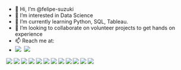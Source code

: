 - 👋 Hi, I’m @felipe-suzuki
- 👀 I’m interested in Data Science
- 🌱 I’m currently learning Python, SQL, Tableau.
- 💞️ I’m looking to collaborate on volunteer projects to get hands on experience
- 📫 Reach me at: 
- [<img src="https://img.icons8.com/fluency/24/000000/linkedin.png"/>](https://www.linkedin.com/in/luiz-felipe-suzuki-234bb5ab/)&nbsp; [<img src="https://img.icons8.com/color/24/000000/gmail--v1.png"/>](mailto:felipe.suzukix@gmail.com)

[<img src="https://user-images.githubusercontent.com/94309848/202819760-76e7f0c0-e44d-4022-aa59-f18fb0280b22.png"/>](https://www.credly.com/badges/1a4c88b3-b816-4f87-a3b2-5625219f373e/public_url)
[<img src="https://user-images.githubusercontent.com/94309848/202825657-87239153-3eb7-4a85-aa9f-b4ed4f5426e7.png"/>](https://www.credly.com/badges/baed7748-6e8f-4e86-a36a-e8968c0802d5/public_url)
[<img src="https://user-images.githubusercontent.com/94309848/202825369-c1aa6463-35ed-43eb-ae39-eab232ce2b49.png"/>](https://www.credly.com/badges/61f4dbfb-6cf3-45bf-9a98-b5df062e7e61/public_url)
[<img src="https://user-images.githubusercontent.com/94309848/202825206-516dafd9-b6fc-45ef-8cc1-02132e15ddfb.png"/>](https://www.credly.com/badges/97426daa-d05f-4d77-b886-ad2bae2dd089/public_url)
[<img src="https://user-images.githubusercontent.com/94309848/202826418-807d785a-357e-4009-9750-ac0ad9af27d4.png"/>](https://www.credly.com/badges/de9f3175-7556-4e86-a001-1e2543246e06/public_url)
[<img src="https://user-images.githubusercontent.com/94309848/202826379-6bf82f11-fdba-4548-8708-58f8a65b0f62.png"/>](https://www.credly.com/badges/7335843d-1ee5-4b6f-a68f-53a5d5809920/public_url)
[<img src="https://user-images.githubusercontent.com/94309848/202825901-4e3029d1-ef8d-4b58-90f5-2bfab675c26d.png"/>](https://www.credly.com/badges/4c2b2671-1160-48db-a6ca-773ff9607a02/public_url)
[<img src="https://user-images.githubusercontent.com/94309848/202826475-3919abf5-ee89-4a25-9f61-e93f77905d08.png"/>](https://www.credly.com/badges/386c8aa0-a071-4383-b9b7-1c5595d822cd/public_url)
[<img src="https://user-images.githubusercontent.com/94309848/202825777-a9e309dc-c03d-464d-a590-e6798814f93a.png"/>](https://www.credly.com/badges/c5b3d0e6-e0ed-4197-9bfa-ab793a9becb6/public_url)
[<img src="https://user-images.githubusercontent.com/94309848/202826440-e69b614f-4d22-4a1a-a8fc-cd1faada10d6.png"/>](https://www.credly.com/badges/c0dff9c6-1332-469b-8568-50f624c2dbd5/public_url)
[<img src="https://user-images.githubusercontent.com/94309848/202826225-ae0b0666-b025-43ca-8fcb-6be814157f75.png"/>](https://www.credly.com/badges/020aaa48-f6f4-4672-8ef1-501fae591e95/public_url)
[<img src="https://user-images.githubusercontent.com/94309848/202826096-a1f8ee75-3ccf-42c4-b7fa-3850e10694ae.png"/>](https://www.credly.com/badges/6e5051eb-983d-46d1-916d-fc424423be0c/public_url)
      
      
<!---
felipe-suzuki/felipe-suzuki is a ✨ special ✨ repository because its `README.md` (this file) appears on your GitHub profile.
You can click the Preview link to take a look at your changes.
--->
